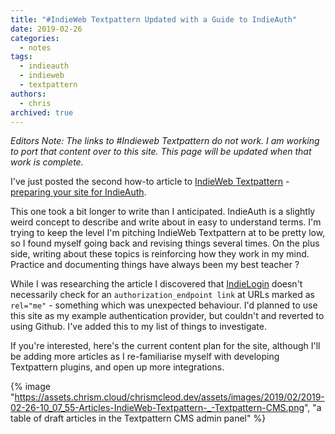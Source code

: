 ```yaml
---
title: "#IndieWeb Textpattern Updated with a Guide to IndieAuth"
date: 2019-02-26
categories:
  - notes
tags:
  - indieauth
  - indieweb
  - textpattern
authors:
  - chris
archived: true
---
```


_Editors Note: The links to #Indieweb Textpattern do not work. I am working to port that content over to this site. This page will be updated when that work is complete._

I've just posted the second how-to article to [IndieWeb Textpattern](https://txp.kpw.fyi/) - [preparing your site for IndieAuth](https://txp.kpw.fyi/articles/step-2-preparing-for-indieauth).

This one took a bit longer to write than I anticipated. IndieAuth is a slightly weird concept to describe and write about in easy to understand terms. I'm trying to keep the level I'm pitching IndieWeb Textpattern at to be pretty low, so I found myself going back and revising things several times. On the plus side, writing about these topics is reinforcing how they work in my mind. Practice and documenting things have always been my best teacher ?

While I was researching the article I discovered that [IndieLogin](https://indielogin.com/) doesn't necessarily check for an `authorization_endpoint link` at URLs marked as `rel="me"` - something which was unexpected behaviour. I'd planned to use this site as my example authentication provider, but couldn't and reverted to using Github. I've added this to my list of things to investigate.

If you're interested, here's the current content plan for the site, although I'll be adding more articles as I re-familiarise myself with developing Textpattern plugins, and open up more integrations.

{% image "https://assets.chrism.cloud/chrismcleod.dev/assets/images/2019/02/2019-02-26-10_07_55-Articles-IndieWeb-Textpattern-_-Textpattern-CMS.png", "a table of draft articles in the Textpattern CMS admin panel" %}
